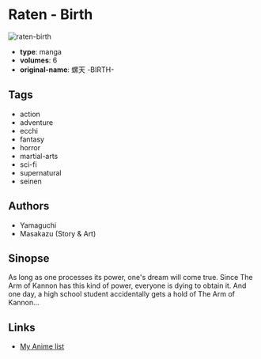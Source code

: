 # Raten - Birth

![raten-birth](https://cdn.myanimelist.net/images/manga/1/113505.jpg)

-   **type**: manga
-   **volumes**: 6
-   **original-name**: 螺天 -BIRTH-

## Tags

-   action
-   adventure
-   ecchi
-   fantasy
-   horror
-   martial-arts
-   sci-fi
-   supernatural
-   seinen

## Authors

-   Yamaguchi
-   Masakazu (Story & Art)

## Sinopse

As long as one processes its power, one's dream will come true. Since The Arm of Kannon has this kind of power, everyone is dying to obtain it. And one day, a high school student accidentally gets a hold of The Arm of Kannon...

## Links

-   [My Anime list](https://myanimelist.net/manga/66219/Raten_-_Birth)

